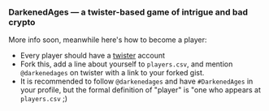### DarkenedAges &mdash; a twister-based game of intrigue and bad crypto

More info soon, meanwhile here's how to become a player:

* Every player should have a [twister](http://twister.net.co) account
* Fork this, add a line about yourself to `players.csv`, and mention `@darkenedages` on twister with a link to your forked gist. 
* It is recommended to follow `@darkenedages` and have `#DarkenedAges` in your profile, but the formal definition of "player" is "one who appears at `players.csv` ;)